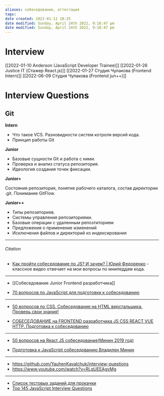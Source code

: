 ```yaml
---
aliases: собеседование, аттестация
tags: 
date created: 2022-01-12 10:25
date modified: Sunday, April 24th 2022, 9:18:47 pm
date modified: Sunday, April 24th 2022, 9:18:47 pm
---
```


# Interview

[[2022-01-10 Anderson (JavaScript Developer Trainee)]]
[[2022-01-26 Justice IT (Стажер React.js)]]
[[2022-01-27 Студия Чулакова (Frontend Intern)]]
[[2022-06-09 Студия Чулакова (Frontend jun++)]]

# Interview Questions

## Git
**Intern**
- Что такое VCS. Разновидности систем котроля версий кода.
- Принцип работы Git

**Junior**

- Базовые сущности Git и работа с ними. 
- Проверка и анализ статуса репозитория. 
- Идеология создания точек фиксации.

**Junior+**

Состояния репозитория, понятие рабочего каталога, состав директории .git. Понимание GitFlow.

**Junior++**

- Типы репозиториев. 
- Системы управления репозиториями.
- Базовые операции с удаленным репозтиторием
- Предложения о применение изменений
- Исключения файлов и директорий из индексирования


---

###### Citation

- [Как пройти собеседование по JS? И зачем? | Юрий Федоренко](https://www.youtube.com/watch?v=ncaWoyLINoI&list=PLuEo4W0EBxtVyV0ycYJVLiOvwVSZXS3Iw&index=19) - классное видео отвечает на мои вопросы по мнипеддам кода.

---

- [[Cобеседование Junior Frontend разработчика]]

- [70 вопросов по JavaScript для подготовки к собеседованию](https://bookflow.ru/70-voprosov-po-javascript-dlya-podgotovki-k-sobesedovaniyu/)

---

- [50 вопросов по CSS. Собеседование на HTML верстальщика. Проверь свои знания!](https://www.youtube.com/watch?v=4YRG6cMAASI&list=WL&index=7)

- [СОБЕСЕДОВАНИЕ на FRONTEND разработчика JS CSS REACT VUE HTTP. Подготовка к собеседованию](https://www.youtube.com/watch?v=gV6eobXisYU&list=WL&index=2&t=1737s)

---

- [50 вопросов на React JS собеседование(Минин 2019 год)](https://www.youtube.com/watch?v=-cZOdWjFwXw)

- [Подготовка к JavaScript собеседованию Владилен Минин](https://www.youtube.com/watch?v=M_pclb-58ZY&list=WL&index=2&t=330s)

---

- <https://github.com/YauhenKavalchuk/interview-questions>
- <https://www.youtube.com/watch?v=RLgUEEAgvMg>

---

- [Список тестовых заданий для прокачки](https://github.com/Hexlet/ru-test-assignments)
- [Top 145 JavaScript Interview Questions](https://www.fullstack.cafe/interview-questions/javascript)
